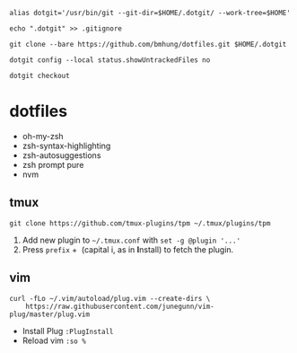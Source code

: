 `alias dotgit='/usr/bin/git --git-dir=$HOME/.dotgit/ --work-tree=$HOME'`

`echo ".dotgit" >> .gitignore`

`git clone --bare https://github.com/bmhung/dotfiles.git $HOME/.dotgit`

`dotgit config --local status.showUntrackedFiles no`

`dotgit checkout`

# dotfiles

- oh-my-zsh
- zsh-syntax-highlighting
- zsh-autosuggestions
- zsh prompt pure
- nvm
  

## tmux

`git clone https://github.com/tmux-plugins/tpm ~/.tmux/plugins/tpm`

1. Add new plugin to `~/.tmux.conf` with `set -g @plugin '...'`
2. Press `prefix` +  (capital i, as in **I**nstall) to fetch the plugin.

## vim

```
curl -fLo ~/.vim/autoload/plug.vim --create-dirs \
    https://raw.githubusercontent.com/junegunn/vim-plug/master/plug.vim
```

- Install Plug `:PlugInstall`
- Reload vim `:so %`

